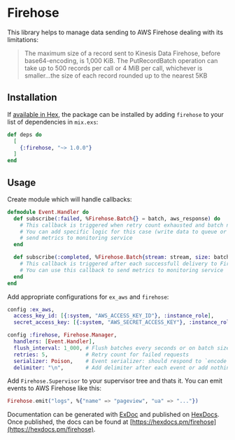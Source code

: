 # Firehose

This library helps to manage data sending to AWS Firehose dealing with its limitations:

> The maximum size of a record sent to Kinesis Data Firehose, before base64-encoding, is 1,000 KiB.
> The PutRecordBatch operation can take up to 500 records per call or 4 MiB per call, whichever is smaller...the size of each record rounded up to the nearest 5KB

## Installation

If [available in Hex](https://hex.pm/docs/publish), the package can be installed
by adding `firehose` to your list of dependencies in `mix.exs`:

```elixir
def deps do
  [
    {:firehose, "~> 1.0.0"}
  ]
end
```

## Usage

Create module which will handle callbacks:

```elixir
defmodule Event.Handler do
  def subscribe(:failed, %Firehose.Batch{} = batch, aws_response) do
    # This callback is triggered when retry count exhausted and batch not delivered.
    # You can add specific logic for this case (write data to queue or database etc) or
    # send metrics to monitoring service
  end

  def subscribe(:completed, %Firehose.Batch{stream: stream, size: batch_size, records: records}) do
    # This callback is triggered after each successfull delivery to Firehose.
    # You can use this callback to send metrics to monitoring service
  end
end
```

Add appropriate configurations for `ex_aws` and `firehose`:

```elixir
config :ex_aws,
  access_key_id: [{:system, "AWS_ACCESS_KEY_ID"}, :instance_role],
  secret_access_key: [{:system, "AWS_SECRET_ACCESS_KEY"}, :instance_role]

config :firehose, Firehose.Manager,
  handlers: [Event.Handler],
  flush_interval: 1_000, # Flush batches every seconds or on batch size limit
  retries: 5,            # Retry count for failed requests
  serializer: Poison,    # Event serializer: should respond to `encode` and `decode` methods
  delimiter: "\n",       # Add delimiter after each event or add nothing if `false` or `nil` set
```

Add `Firehose.Supervisor` to your supervisor tree and thats it. You can emit events to AWS Firehose like this:

```elixir
Firehose.emit("logs", %{"name" => "pageview", "ua" => "..."})
```


Documentation can be generated with [ExDoc](https://github.com/elixir-lang/ex_doc)
and published on [HexDocs](https://hexdocs.pm). Once published, the docs can
be found at [https://hexdocs.pm/firehose](https://hexdocs.pm/firehose).

